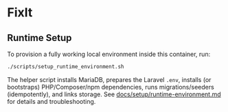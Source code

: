 # FixIt

## Runtime Setup

To provision a fully working local environment inside this container, run:

```bash
./scripts/setup_runtime_environment.sh
```

The helper script installs MariaDB, prepares the Laravel `.env`, installs (or bootstraps) PHP/Composer/npm dependencies, runs migrations/seeders (idempotently), and links storage. See [docs/setup/runtime-environment.md](docs/setup/runtime-environment.md) for details and troubleshooting.
